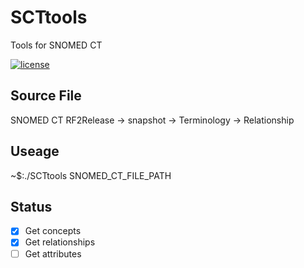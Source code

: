 # SCTtools
Tools for SNOMED CT

[![license](https://img.shields.io/github/license/mashape/apistatus.svg)](https://github.com/gwzz/SCTtools/blob/master/LICENSE)

## Source File
SNOMED CT RF2Release -> snapshot -> Terminology -> Relationship

## Useage
~$:./SCTtools SNOMED_CT_FILE_PATH


## Status
- [x] Get concepts
- [x] Get relationships
- [ ] Get attributes

